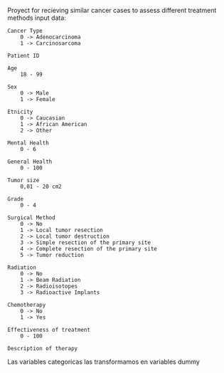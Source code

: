 Proyect for recieving similar cancer cases to assess different treatment methods
input data:  

    Cancer Type   
        0 -> Adenocarcinoma 
        1 -> Carcinosarcoma 

    Patient ID

    Age
        18 - 99

    Sex
        0 -> Male 
        1 -> Female 

    Etnicity
        0 -> Caucasian 
        1 -> African American
        2 -> Other 

    Mental Health
        0 - 6

    General Health 
        0 - 100

    Tumor size
        0,01 - 20 cm2 

    Grade 
        0 - 4

    Surgical Method 
        0 -> No
        1 -> Local tumor resection
        2 -> Local tumor destruction
        3 -> Simple resection of the primary site
        4 -> Complete resection of the primary site
        5 -> Tumor reduction

    Radiation 
        0 -> No
        1 -> Beam Radiation
        2 -> Radioisotopes
        3 -> Radioactive Implants 

    Chemotherapy
        0 -> No
        1 -> Yes

    Effectiveness of treatment 
        0 - 100

    Description of therapy


   Las variables categoricas las transformamos en variables dummy
